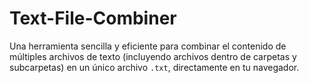 # Text-File-Combiner
Una herramienta sencilla y eficiente para combinar el contenido de múltiples archivos de texto (incluyendo archivos dentro de carpetas y subcarpetas) en un único archivo `.txt`, directamente en tu navegador.
